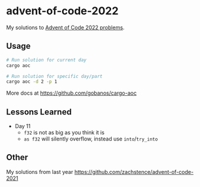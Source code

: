 # advent-of-code-2022

My solutions to [Advent of Code 2022 problems](https://adventofcode.com/2022).

## Usage
```sh
# Run solution for current day
cargo aoc

# Run solution for specific day/part
cargo aoc -d 2 -p 1
```

More docs at https://github.com/gobanos/cargo-aoc

## Lessons Learned
- Day 11
    - `f32` is not as big as you think it is
    - `as f32` will silently overflow, instead use `into`/`try_into`

## Other
My solutions from last year https://github.com/zachstence/advent-of-code-2021